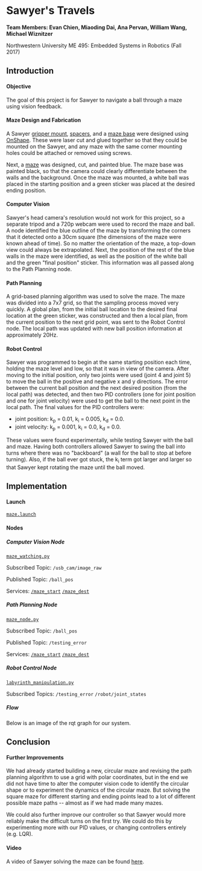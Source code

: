 # Sawyer's Travels
**Team Members: Evan Chien, Miaoding Dai, Ana Pervan, William Wang, Michael Wiznitzer**

Northwestern University ME 495: Embedded Systems in Robotics (Fall 2017)


## Introduction
####  Objective
The goal of this project is for Sawyer to navigate a ball through a maze using vision feedback.

#### Maze Design and Fabrication
A Sawyer [gripper mount](https://github.com/anapervan/Sawyers-Travels/blob/master/CAD/stl/Gripper%20Mount.stl), [spacers](https://github.com/anapervan/Sawyers-Travels/blob/master/CAD/stl/Spacer.stl), and a [maze base](https://github.com/anapervan/Sawyers-Travels/blob/master/CAD/stl/Maze%20Base.stl) were designed using [OnShape](https://www.onshape.com/). These were laser cut and glued together so that they could be mounted on the Sawyer, and any maze with the same corner mounting holes could be attached or removed using screws.

Next, a [maze](https://github.com/anapervan/Sawyers-Travels/blob/master/CAD/stl/Maze%201.stl) was designed, cut, and painted blue. The maze base was painted black, so that the camera could clearly differentiate between the walls and the background. Once the maze was mounted, a white ball was placed in the starting position and a green sticker was placed at the desired ending position.

#### Computer Vision
Sawyer's head camera's resolution would not work for this project, so a separate tripod and a 720p webcam were used to record the maze and ball. A node identified the blue outline of the maze by transforming the corners that it detected onto a 30cm square (the dimensions of the maze were known ahead of time). So no matter the orientation of the maze, a top-down view could always be extrapolated. Next, the position of the rest of the blue walls in the maze were identified, as well as the position of the white ball and the green "final position" sticker. This information was all passed along to the Path Planning node.

#### Path Planning
A grid-based planning algorithm was used to solve the maze. The maze was divided into a 7x7 grid, so that the sampling process moved very quickly. A global plan, from the initial ball location to the desired final location at the green sticker, was constructed and then a local plan, from the current position to the next grid point, was sent to the Robot Control node. The local path was updated with new ball position information at approximately 20Hz.

#### Robot Control
Sawyer was programmed to begin at the same starting position each time, holding the maze level and low, so that it was in view of the camera. After moving to the initial position, only two joints were used (joint 4 and joint 5) to move the ball in the positive and negative x and y directions. The error between the current ball position and the next desired position (from the local path) was detected, and then two PID controllers (one for joint position and one for joint velocity) were used to get the ball to the next point in the local path. The final values for the PID controllers were:
- joint position: k<sub>p</sub> = 0.01, k<sub>i</sub> = 0.005, k<sub>d</sub> = 0.0.
- joint velocity: k<sub>p</sub> = 0.001, k<sub>i</sub> = 0.0, k<sub>d</sub> = 0.0.

These values were found experimentally, while testing Sawyer with the ball and maze. Having both controllers allowed Sawyer to swing the ball into turns where there was no "backboard" (a wall for the ball to stop at before turning). Also, if the ball ever got stuck, the k<sub>i</sub> term got larger and larger so that Sawyer kept rotating the maze until the ball moved.


## Implementation
#### Launch
[`maze.launch`](https://github.com/anapervan/Sawyers-Travels/blob/master/launch/maze.launch)

#### Nodes
##### Computer Vision Node
[`maze_watching.py`](https://github.com/anapervan/Sawyers-Travels/blob/master/src/maze_watching.py)

Subscribed Topic: `/usb_cam/image_raw`

Published Topic: `/ball_pos`

Services: [`/maze_start`]()  [`/maze_dest`]()

##### Path Planning Node
[`maze_node.py`](https://github.com/anapervan/Sawyers-Travels/blob/master/src/maze_node.py)

Subscribed Topic: `/ball_pos`

Published Topic: `/testing_error`

Services: [`/maze_start`]()  [`/maze_dest`]()

##### Robot Control Node
[`labyrinth_manipulation.py`]()

Subscribed Topics:
`/testing_error`
`/robot/joint_states`

##### Flow
Below is an image of the rqt graph for our system.


## Conclusion
#### Further Improvements
We had already started building a new, circular maze and revising the path planning algorithm to use a grid with polar coordinates, but in the end we did not have time to alter the computer vision code to identify the circular shape or to experiment the dynamics of the circular maze. But solving the square maze for different starting and ending points lead to a lot of different possible maze paths -- almost as if we had made many mazes.

We could also further improve our controller so that Sawyer would more reliably make the difficult turns on the first try. We could do this by experimenting more with our PID values, or changing controllers entirely (e.g. LQR).


#### Video
A video of Sawyer solving the maze can be found [here](https://drive.google.com/open?id=1LxHiB6_96YCJSQaFPLO4D3bzvNEsXdsf).
